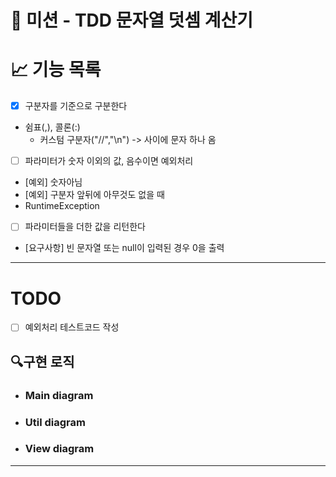 # 🚀 미션 - TDD 문자열 덧셈 계산기

# 📈 기능 목록

- [X]  구분자를 기준으로 구분한다
- 쉼표(,), 콜론(:)
  - 커스텀 구분자("//","\n") -> 사이에 문자 하나 옴
- [ ]  파라미터가 숫자 이외의 값, 음수이면 예외처리
  - [예외] 숫자아님
  - [예외] 구분자 앞뒤에 아무것도 없을 때
  - RuntimeException
- [ ]  파라미터들을 더한 값을 리턴한다
- [요구사항] 빈 문자열 또는 null이 입력된 경우 0을 출력
---

# TODO

- [ ] 예외처리 테스트코드 작성

## 🔍구현 로직

- ### Main diagram
- ### Util diagram
- ### View diagram

---
